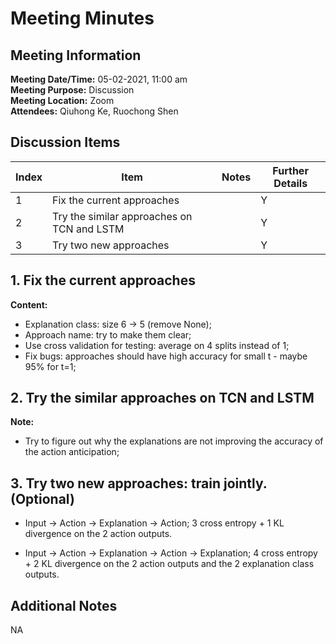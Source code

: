 # Meeting Minutes
## Meeting Information
**Meeting Date/Time:** 05-02-2021, 11:00 am <br>
**Meeting Purpose:** Discussion <br>
**Meeting Location:** Zoom <br>
**Attendees:** Qiuhong Ke, Ruochong Shen


## Discussion Items
Index | Item | Notes | Further Details |
---- | ---- | ---- | ---- |
1 | Fix the current approaches |  | Y |
2 | Try the similar approaches on TCN and LSTM | | Y |
3 | Try two new approaches | | Y |

## 1. Fix the current approaches
**Content:** 
- Explanation class: size 6 -> 5 (remove None);
- Approach name: try to make them clear;
- Use cross validation for testing: average on 4 splits instead of 1;
- Fix bugs: approaches should have high accuracy for small t - maybe 95% for t=1;

## 2. Try the similar approaches on TCN and LSTM
**Note:**
- Try to figure out why the explanations are not improving the accuracy of the action anticipation;

## 3. Try two new approaches: train jointly. (Optional)
- Input -> Action -> Explanation -> Action;
3 cross entropy + 1 KL divergence on the 2 action outputs.

- Input -> Action -> Explanation -> Action -> Explanation;
4 cross entropy + 2 KL divergence on the 2 action outputs and the 2 explanation class outputs.
 
## Additional Notes
NA
